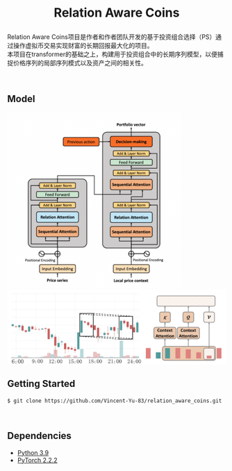# <p align="center">Relation Aware Coins</p>


Relation Aware Coins项目是作者和作者团队开发的基于投资组合选择（PS）通过操作虚拟币交易实现财富的长期回报最大化的项目。<br/>
本项目在transformer的基础之上，构建用于投资组合中的长期序列模型，以便捕捉价格序列的局部序列模式以及资产之间的相关性。<br/>



<br/>

## Model
<img width="400"  src="image/model.png">
<img width="800"  src="image/self-attention.png">


<br/>

## Getting Started
```bash
$ git clone https://github.com/Vincent-Yu-83/relation_aware_coins.git
```

<br/>

## Dependencies
* [Python 3.9](https://www.continuum.io/downloads)
* [PyTorch 2.2.2](http://pytorch.org/)
